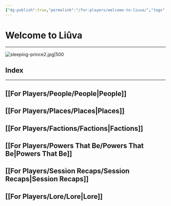 ```yaml
---
{"dg-publish":true,"permalink":"/for-players/welcome-to-liuva/","tags":["gardenEntry"]}
---
```


# Welcome to Liûva
***

![sleeping-prince2.jpg|500](/img/user/sleeping-prince2.jpg)
## Index
***
## [[For Players/People/People\|People]]
## [[For Players/Places/Places\|Places]]
## [[For Players/Factions/Factions\|Factions]]
## [[For Players/Powers That Be/Powers That Be\|Powers That Be]]
## [[For Players/Session Recaps/Session Recaps\|Session Recaps]]
## [[For Players/Lore/Lore\|Lore]]
